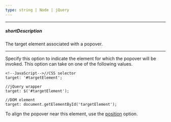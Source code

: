 ```yaml
---
type: string | Node | jQuery
---
```

---
##### shortDescription
The target element associated with a popover.

---
Specify this option to indicate the element for which the popover will be invoked. This option can take on one of the following values.

	<!--JavaScript-->//CSS selector
	target: '#targetElement';
 
	//jQuery wrapper
	target: $('#targetElement');
 
	//DOM element
	target: document.getElementById('targetElement');

To align the popover near this element, use the [position](/api-reference/10%20UI%20Widgets/dxPopover/1%20Configuration/position.md '/Documentation/ApiReference/UI_Widgets/dxPopover/Configuration/#position') option.